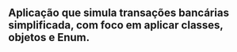 ## Aplicação que simula transações bancárias simplificada, com foco em aplicar classes, objetos e Enum.
